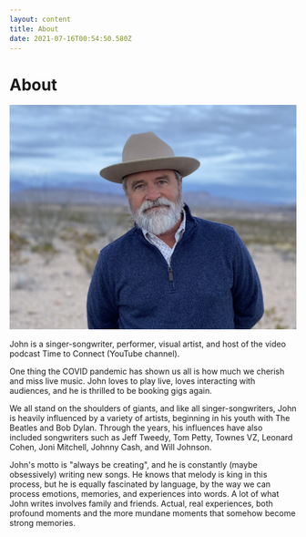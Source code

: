 ```yaml
---
layout: content
title: About
date: 2021-07-16T00:54:50.580Z
---
```

# About

![john](../../images/uploads/img_8939-copy.jpg "JohnBigBend")

John is a singer-songwriter, performer, visual artist, and host of the video podcast Time to Connect (YouTube channel).

One thing the COVID pandemic has shown us all is how much we cherish and miss live music. John loves to play live, loves interacting with audiences, and he is thrilled to be booking gigs again.

We all stand on the shoulders of giants, and like all singer-songwriters, John is heavily influenced by a variety of artists, beginning in his youth with The Beatles and Bob Dylan. Through the years, his influences have also included songwriters such as Jeff Tweedy, Tom Petty, Townes VZ, Leonard Cohen, Joni Mitchell, Johnny Cash, and Will Johnson.

John's motto is "always be creating", and he is constantly (maybe obsessively) writing new songs. He knows that melody is king in this process, but he is equally fascinated by language, by the way we can process emotions, memories, and experiences into words. A lot of what John writes involves family and friends. Actual, real experiences, both profound moments and the more mundane moments that somehow become strong memories.